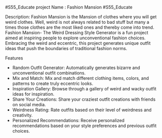 #S55_Educate
project Name : Fashion Mansion
#S55_Educate

Description: Fashion Mansion is the Mansion of clothes where you will get weird clothes. Well, weird is not always related to bad stuff but many a times those clothes are the most liked ones and thereby come into trend.
Fashion Mansion- The Weird Dressing Style Generator is a fun project aimed at inspiring people to explore unconventional fashion choices. Embracing the weird and eccentric, this project generates unique outfit ideas that push the boundaries of traditional fashion norms.

Features
- Random Outfit Generator: Automatically generates bizarre and unconventional outfit combinations.
- Mix and Match: Mix and match different clothing items, colors, and patterns to create truly eccentric looks.
- Inspiration Gallery: Browse through a gallery of weird and wacky outfit ideas for inspiration.
- Share Your Creations: Share your craziest outfit creations with friends on social media.
- Weirdness Rating: Rate outfits based on their level of weirdness and creativity.
- Personalized Recommendations: Receive personalized recommendations based on your style preferences and previous outfit choices.
